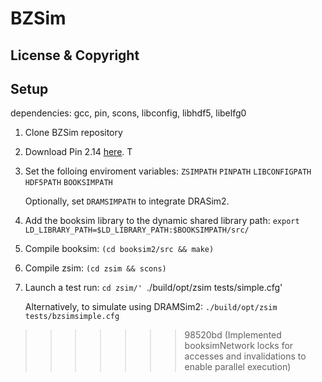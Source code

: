 BZSim
====


License & Copyright
-------------------

Setup
-----


dependencies: gcc, pin, scons, libconfig, libhdf5, libelfg0

1. Clone BZSim repository

2. Download Pin 2.14 [here](https://software.intel.com/sites/landingpage/pintool/downloads/pin-2.14-71313-gcc.4.4.7-linux.tar.gz). T

3. Set the folloing enviroment variables:
    `ZSIMPATH`
    `PINPATH`
    `LIBCONFIGPATH`
    `HDF5PATH`
    `BOOKSIMPATH`

   Optionally, set `DRAMSIMPATH` to integrate DRASim2.

4. Add the booksim library to the dynamic shared library path:
    `export LD_LIBRARY_PATH=$LD_LIBRARY_PATH:$BOOKSIMPATH/src/`

5. Compile booksim: `(cd booksim2/src && make)`

6. Compile zsim: `(cd zsim && scons)`

7. Launch a test run: 
    `cd zsim/'
    `./build/opt/zsim tests/simple.cfg'
    
    Alternatively, to simulate using DRAMSim2: 
    `./build/opt/zsim tests/bzsimsimple.cfg`
>>>>>>> 98520bd (Implemented booksimNetwork locks for accesses and invalidations to enable parallel execution)
